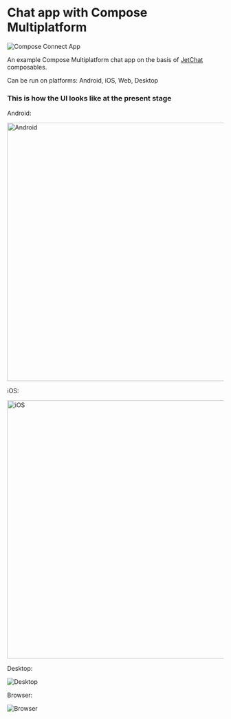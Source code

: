 # Chat app with Compose Multiplatform

![Compose Connect App](https://raw.githubusercontent.com/gleb-skobinsky/compose-connect/main/readme_images/allplatforms.jpg)

An example Compose Multiplatform chat app on the basis of [JetChat](https://androidexample365.com/a-sample-chat-app-built-with-jetpack-compose/) composables.

Can be run on platforms: Android, iOS, Web, Desktop

### This is how the UI looks like at the present stage

Android:

<img src="https://raw.githubusercontent.com/gleb-skobinsky/compose-connect/main/readme_images/android.png" alt="Android" height="600">

iOS:

<img src="https://raw.githubusercontent.com/gleb-skobinsky/compose-connect/main/readme_images/ios.png" alt="iOS" height="600">

Desktop:

![Desktop](https://raw.githubusercontent.com/gleb-skobinsky/compose-connect/main/readme_images/desktop.png)

Browser:

![Browser](https://raw.githubusercontent.com/gleb-skobinsky/compose-connect/main/readme_images/web.png)
